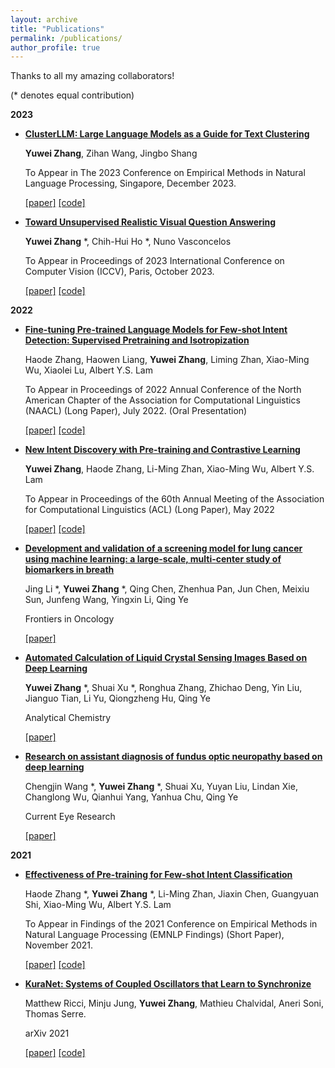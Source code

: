 ```yaml
---
layout: archive
title: "Publications"
permalink: /publications/
author_profile: true
---
```

Thanks to all my amazing collaborators!

(* denotes equal contribution)

**2023**
* [**ClusterLLM: Large Language Models as a Guide for Text Clustering**](https://arxiv.org/abs/2305.14871)

    **Yuwei Zhang**, Zihan Wang, Jingbo Shang

    To Appear in The 2023 Conference on Empirical Methods in Natural Language Processing, Singapore, December 2023.

    [[paper]](https://aclanthology.org/2023.emnlp-main.858/) [[code]](https://github.com/zhang-yu-wei/ClusterLLM)

* [**Toward Unsupervised Realistic Visual Question Answering**](https://arxiv.org/pdf/2303.05068.pdf)

    **Yuwei Zhang** *, Chih-Hui Ho *, Nuno Vasconcelos

    To Appear in Proceedings of 2023 International Conference on Computer Vision (ICCV), Paris, October 2023.

    [[paper]](https://openaccess.thecvf.com/content/ICCV2023/html/Zhang_Toward_Unsupervised_Realistic_Visual_Question_Answering_ICCV_2023_paper.html) [[code]](https://github.com/chihhuiho/RGQA)

**2022**
* [**Fine-tuning Pre-trained Language Models for Few-shot Intent Detection: Supervised Pretraining and Isotropization**](https://arxiv.org/abs/2205.07208)

    Haode Zhang, Haowen Liang, **Yuwei Zhang**, Liming Zhan, Xiao-Ming Wu, Xiaolei Lu, Albert Y.S. Lam

    To Appear in Proceedings of 2022 Annual Conference of the North American Chapter of the Association for Computational Linguistics (NAACL) (Long Paper), July 2022. (Oral Presentation)

    [[paper]](https://aclanthology.org/2022.naacl-main.39/) [[code]](https://github.com/fanolabs/isoIntentBert-main)

* [**New Intent Discovery with Pre-training and Contrastive Learning**](https://arxiv.org/abs/2205.12914)

    **Yuwei Zhang**, Haode Zhang, Li-Ming Zhan, Xiao-Ming Wu, Albert Y.S. Lam

    To Appear in Proceedings of the 60th Annual Meeting of the Association for Computational Linguistics (ACL) (Long Paper), May 2022

    [[paper]](https://aclanthology.org/2022.acl-long.21/) [[code]](https://github.com/zhang-yu-wei/MTP-CLNN)

* [**Development and validation of a screening model for lung cancer using machine learning: a large-scale, multi-center study of biomarkers in breath**](https://www.frontiersin.org/articles/10.3389/fonc.2022.975563/abstract)

    Jing Li *, **Yuwei Zhang** *, Qing Chen, Zhenhua Pan, Jun Chen, Meixiu Sun, Junfeng Wang, Yingxin Li, Qing Ye

    Frontiers in Oncology
    
    [[paper]](https://www.frontiersin.org/articles/10.3389/fonc.2022.975563/abstract)

* [**Automated Calculation of Liquid Crystal Sensing Images Based on Deep Learning**](https://pubs.acs.org/doi/10.1021/acs.analchem.2c02593?)

    **Yuwei Zhang** *, Shuai Xu *, Ronghua Zhang, Zhichao Deng, Yin Liu, Jianguo Tian, Li Yu, Qiongzheng Hu, Qing Ye

    Analytical Chemistry
    
    [[paper]](https://pubs.acs.org/doi/10.1021/acs.analchem.2c02593?)

* [**Research on assistant diagnosis of fundus optic neuropathy based on deep learning**](https://www.tandfonline.com/doi/full/10.1080/02713683.2022.2138917)

    Chengjin Wang *, **Yuwei Zhang** *, Shuai Xu, Yuyan Liu, Lindan Xie, Changlong Wu, Qianhui Yang, Yanhua Chu, Qing Ye

    Current Eye Research
    
    [[paper]](https://www.tandfonline.com/doi/full/10.1080/02713683.2022.2138917)

**2021**
* [**Effectiveness of Pre-training for Few-shot Intent Classification**](https://arxiv.org/abs/2109.05782)

    Haode Zhang *, **Yuwei Zhang** *, Li-Ming Zhan, Jiaxin Chen, Guangyuan Shi, Xiao-Ming Wu, Albert Y.S. Lam

    To Appear in Findings of the 2021 Conference on Empirical Methods in Natural Language Processing (EMNLP Findings) (Short Paper), November 2021.
    
    [[paper]](https://aclanthology.org/2021.findings-emnlp.96/) [[code]](https://github.com/hdzhang-code/IntentBERT)

* [**KuraNet: Systems of Coupled Oscillators that Learn to Synchronize**](https://arxiv.org/abs/2105.02838)
 
    Matthew Ricci, Minju Jung, **Yuwei Zhang**, Mathieu Chalvidal, Aneri Soni, Thomas Serre.

    arXiv 2021
    
    [[paper]](https://arxiv.org/abs/2105.02838) [[code]](https://github.com/serre-lab/KuraNet)
